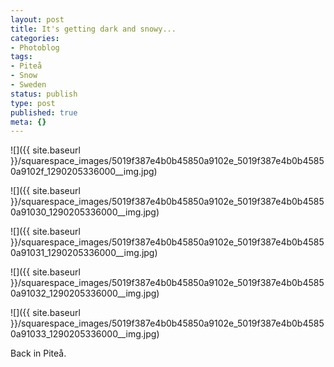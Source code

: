 ```yaml
---
layout: post
title: It's getting dark and snowy...
categories:
- Photoblog
tags:
- Piteå
- Snow
- Sweden
status: publish
type: post
published: true
meta: {}
---
```


![]({{ site.baseurl }}/squarespace_images/5019f387e4b0b45850a9102e_5019f387e4b0b45850a9102f_1290205336000__img.jpg)
  

  
   
![]({{ site.baseurl }}/squarespace_images/5019f387e4b0b45850a9102e_5019f387e4b0b45850a91030_1290205336000__img.jpg)
  

  
   
![]({{ site.baseurl }}/squarespace_images/5019f387e4b0b45850a9102e_5019f387e4b0b45850a91031_1290205336000__img.jpg)
  

  
   
![]({{ site.baseurl }}/squarespace_images/5019f387e4b0b45850a9102e_5019f387e4b0b45850a91032_1290205336000__img.jpg)
  

  
   
![]({{ site.baseurl }}/squarespace_images/5019f387e4b0b45850a9102e_5019f387e4b0b45850a91033_1290205336000__img.jpg)

Back in Piteå.
